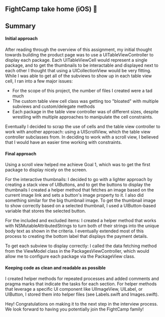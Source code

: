 ## FightCamp take home (iOS) 🥊

## Summary

#### Initial approach
After reading through the overview of this assignment, my initial thought towards building the product page was to use a UITableViewController to display each package. Each UITableViewCell would represent a single package, and to get the thumbnails to be interactable and displayed next to each other I thought that using a UICollectionView would be very fitting. While I was able to get all of the subviews to show up in each table view cell, I ran into a few major issues: 

* For the scope of this project, the number of files I created were a tad much
* The custom table view cell class was getting too "bloated" with multiple subviews and custom/delegate methods
* Each package in the table view controller was of different sizes, despite wrestling with multiple approaches to manipulate the cell constraints. 

Eventually I decided to scrap the use of cells and the table view controller to work with another approach: using a UIScrollView, which the table view controller subclasses from. In deciding to work with a scroll view, I believed that I would have an easier time working with constraints. 

#### Final approach
Using a scroll view helped me achieve Goal 1, which was to get the first package to display nicely on the screen. 

For the interactive thumbnails: I decided to go with a lighter approach by creating a stack view of UIButtons, and to get the buttons to display the thumbnails I created a helper method that fetches an image based on the current image link and sets a button's image property to it. I also did something similar for the big thumbnail image. To get the thumbnail image to show correctly based on a selected thumbnail, I used a UIButton-based variable that stores the selected button. 

For the included and excluded items: I created a helper method that works with NSMutableAttributedStrings to turn both of their strings into the unique body text as shown in the criteria. I eventually extended most of this process to creating the bottom label that displays the payment details. 

To get each subview to display correctly: I called the data fetching method from the ViewModel class in the PackagesViewController, which would allow me to configure each package via the PackageView class.  

#### Keeping code as clean and readable as possible
I created helper methods for repeated processes and added comments and pragma marks that indicate the tasks for each section. For helper methods that leverage a specific UI component like UIImageView, UILabel, or UIButton, I stored them into helper files (see Labels.swift and Images.swift). 

Hey! Congratulations on making it to the next step in the interview process. We look forward to having you potentially join the FightCamp family!
